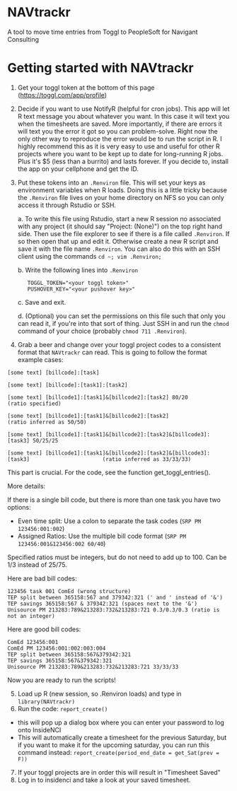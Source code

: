# NAVtrackr
A tool to move time entries from Toggl to PeopleSoft for Navigant Consulting

# Getting started with NAVtrackr

1. Get your toggl token at the bottom of this page (https://toggl.com/app/profile)
2. Decide if you want to use NotifyR (helpful for cron jobs). This app will let R text message you about whatever you want. In this case it will text you when the timesheets are saved. More importantly, if there are errors it will text you the error it got so you can problem-solve. Right now the only other way to reproduce the error would be to run the script in R. I highly recommend this as it is very easy to use and useful for other R projects where you want to be kept up to date for long-running R jobs. Plus it's $5 (less than a burrito) and lasts forever. If you decide to, install the app on your cellphone and get the ID.
3. Put these tokens into an `.Renviron` file. This will set your keys as environment variables when R loads. Doing this is a little tricky because the `.Renviron` file lives on your home directory on NFS so you can only access it through Rstudio or SSH.
  
      a. To write this file using Rstudio, start a new R session no associated with any project (it should say "Project: (None)") on the top right hand side. Then use the file explorer to see if there is a file called `.Renviron`. If so then open that up and edit it. Otherwise create a new R script and save it with the file name `.Renviron`. You can also do this with an SSH client using the commands `cd ~; vim .Renviron;`
  
      b. Write the following lines into `.Renviron`
          
          TOGGL_TOKEN="<your toggl token>" 
          PUSHOVER_KEY="<your pushover key>"

      c. Save and exit. 
  
      d. (Optional) you can set the permissions on this file such that only you can read it, if you're into that sort of thing. Just SSH in and run the `chmod` command of your choice (probably `chmod 711 .Renviron`).
  
4. Grab a beer and change over your toggl project codes to a consistent format that `NAVtrackr` can read. This is going to follow the format example cases:

```
[some text] [billcode]:[task]

[some text] [billcode]:[task1]:[task2]

[some text] [billcode1]:[task1]&[billcode2]:[task2] 80/20                                     (ratio specified)

[some text] [billcode1]:[task1]&[billcode2]:[task2]                                           (ratio inferred as 50/50)

[some text] [billcode1]:[task1]&[billcode2]:[task2]&[billcode3]:[task3] 50/25/25

[some text] [billcode1]:[task1]&[billcode2]:[task2]&[billcode3]:[task3]                       (ratio inferred as 33/33/33)
```

This part is crucial. For the code, see the function get_toggl_entries().

More details:

If there is a single bill code, but there is more than one task you have two options:

- Even time split: Use a colon to separate the task codes (`SRP PM 123456:001:002`)
- Assigned Ratios: Use the multiple bill code format (`SRP PM 123456:001&123456:002 60/40`)

Specified ratios must be integers, but do not need to add up to 100. Can be 1/3 instead of 25/75.

Here are bad bill codes:
```
123456 task 001 ComEd (wrong structure)
TEP split between 365158:567 and 379342:321 (' and ' instead of '&')
TEP savings 365158:567 & 379342:321 (spaces next to the '&')
Unisource PM 213283:789&213283:732&213283:721 0.3/0.3/0.3 (ratio is not an integer)
```

Here are good bill codes:
```
ComEd 123456:001
ComEd PM 123456:001:002:003:004
TEP split between 365158:567&379342:321
TEP savings 365158:567&379342:321
Unisource PM 213283:789&213283:732&213283:721 33/33/33
```

Now you are ready to run the scripts! 

5. Load up R (new session, so .Renviron loads) and type in `library(NAVtrackr)`
6. Run the code: `report_create()`
  - this will pop up a dialog box where you can enter your password to log onto InsideNCI
  - This will automatically create a timesheet for the previous Saturday, but if you want to make it for the upcoming saturday, you can run this command instead: `report_create(period_end_date = get_Sat(prev = F))` 
7. If your toggl projects are in order this will result in "Timesheet Saved"
8. Log in to insidenci and take a look at your saved timesheet.
